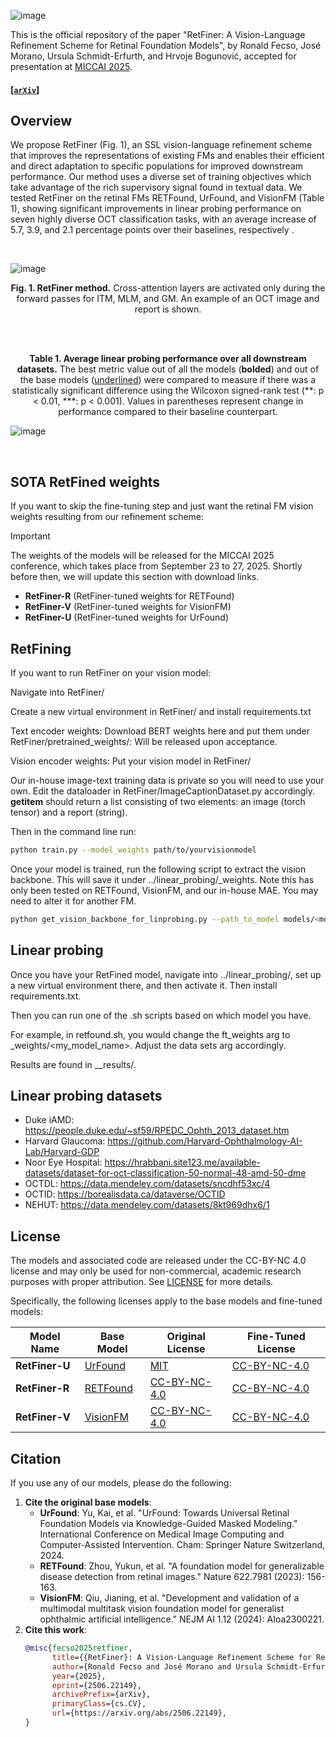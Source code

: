 ![image](https://github.com/user-attachments/assets/53b51e53-bf2b-42d9-bd40-7f87bd004e3d)

This is the official repository of the paper "RetFiner: A Vision-Language Refinement Scheme for Retinal Foundation Models", by Ronald Fecso, José Morano, Ursula Schmidt-Erfurth, and Hrvoje Bogunović, accepted for presentation at [MICCAI 2025](https://conferences.miccai.org/2025/en/).

#### [[`arXiv`](https://arxiv.org/abs/2506.22149)]

## Overview

We propose RetFiner (Fig. 1), an SSL vision-language refinement scheme that improves the representations of existing FMs and enables their efficient and direct adaptation to specific populations for improved downstream performance. Our method uses a diverse set of training objectives which take advantage of the rich supervisory signal found in textual data. We tested RetFiner on the retinal FMs RETFound, UrFound, and VisionFM (Table 1), showing significant improvements in linear probing performance on seven highly diverse OCT classification tasks, with an average increase of 5.7, 3.9, and 2.1 percentage points over their baselines, respectively .

<br>

![image](https://github.com/user-attachments/assets/20f171e3-a3b9-4e97-af1b-c86008a20925)

<div align="center">
<b>Fig. 1. RetFiner method.</b> Cross-attention layers are activated only during the forward passes for ITM, MLM, and GM. An example of an OCT image and report is shown.
</div>

<br><br>

<div align="center">
<b>Table 1. Average linear probing performance over all downstream datasets.</b> The best metric value out of all the models (<b>bolded</b>) and out of the base models (<ins>underlined</ins>) were compared to measure if there was a statistically significant difference using the Wilcoxon signed-rank test (**: p < 0.01, ***: p < 0.001). Values in parentheses represent change in performance compared to their baseline counterpart.
</div>

![image](https://github.com/user-attachments/assets/32689816-5f89-4c64-957b-26dc88aa2a0a)


<br>

## SOTA RetFined weights

If you want to skip the fine-tuning step and just want the retinal FM vision weights resulting from our refinement scheme:

> [!IMPORTANT]
> The weights of the models will be released for the MICCAI 2025 conference, which takes place from September 23 to 27, 2025. Shortly before then, we will update this section with download links.


- **RetFiner-R** (RetFiner-tuned weights for RETFound)
- **RetFiner-V** (RetFiner-tuned weights for VisionFM)
- **RetFiner-U** (RetFiner-tuned weights for UrFound)


## RetFining
If you want to run RetFiner on your vision model:

Navigate into RetFiner/

Create a new virtual environment in RetFiner/ and install requirements.txt

Text encoder weights: Download BERT weights here and put them under RetFiner/pretrained_weights/:   Will be released upon acceptance.

Vision encoder weights: Put your vision model in RetFiner/

Our in-house image-text training data is private so you will need to use your own. Edit the dataloader in RetFiner/ImageCaptionDataset.py accordingly. __getitem__ should return a list consisting of two elements: an image (torch tensor) and a report (string).

Then in the command line run:
```sh
python train.py --model_weights path/to/yourvisionmodel
```

Once your model is trained, run the following script to extract the vision backbone. This will save it under ../linear_probing/_weights. Note this has only been tested on RETFound, VisionFM, and our in-house MAE. You may need to alter it for another FM.
```sh
python get_vision_backbone_for_linprobing.py --path_to_model models/<model name>/best-model.ckpt
```

## Linear probing

Once you have your RetFined model, navigate into ../linear_probing/, set up a new virtual environment there, and then activate it. Then install requirements.txt.

Then you can run one of the .sh scripts based on which model you have.

For example, in retfound.sh, you would change the ft_weights arg to _weights/<my_model_name>. Adjust the data sets arg accordingly.

Results are found in __results/.

## Linear probing datasets

- Duke iAMD: https://people.duke.edu/~sf59/RPEDC_Ophth_2013_dataset.htm
- Harvard Glaucoma: https://github.com/Harvard-Ophthalmology-AI-Lab/Harvard-GDP
- Noor Eye Hospital: https://hrabbani.site123.me/available-datasets/dataset-for-oct-classification-50-normal-48-amd-50-dme
- OCTDL: https://data.mendeley.com/datasets/sncdhf53xc/4
- OCTID: https://borealisdata.ca/dataverse/OCTID
- NEHUT: https://data.mendeley.com/datasets/8kt969dhx6/1



## License

The models and associated code are released under the CC-BY-NC 4.0 license and may only be used for non-commercial, academic research purposes with proper attribution. See [LICENSE](LICENSE) for more details.

Specifically, the following licenses apply to the base models and fine-tuned models:


| Model Name      | Base Model | Original License | Fine-Tuned License |
|-----------------|------------|------------------|---------------------|
| **RetFiner-U**  | [UrFound](https://github.com/yukkai/UrFound) | [MIT](https://opensource.org/licenses/MIT) | [CC-BY-NC-4.0](https://creativecommons.org/licenses/by-nc/4.0/) |
| **RetFiner-R**  | [RETFound](https://github.com/rmaphoh/RETFound_MAE) | [CC-BY-NC-4.0](https://creativecommons.org/licenses/by-nc/4.0/) | [CC-BY-NC-4.0](https://creativecommons.org/licenses/by-nc/4.0/) |
| **RetFiner-V**  | [VisionFM](https://github.com/ABILab-CUHK/VisionFM) | [CC-BY-NC-4.0](https://creativecommons.org/licenses/by-nc/4.0/) | [CC-BY-NC-4.0](https://creativecommons.org/licenses/by-nc/4.0/) |



## Citation

If you use any of our models, please do the following:

1. **Cite the original base models**:
   - **UrFound**: Yu, Kai, et al. "UrFound: Towards Universal Retinal Foundation Models via Knowledge-Guided Masked Modeling." International Conference on Medical Image Computing and Computer-Assisted Intervention. Cham: Springer Nature Switzerland, 2024.
   - **RETFound**: Zhou, Yukun, et al. "A foundation model for generalizable disease detection from retinal images." Nature 622.7981 (2023): 156-163.
   - **VisionFM**: Qiu, Jianing, et al. "Development and validation of a multimodal multitask vision foundation model for generalist ophthalmic artificial intelligence." NEJM AI 1.12 (2024): AIoa2300221.
2. **Cite this work**:
   ```bibtex
   @misc{fecso2025retfiner,
         title={{RetFiner}: A Vision-Language Refinement Scheme for Retinal Foundation Models}, 
         author={Ronald Fecso and José Morano and Ursula Schmidt-Erfurth and Hrvoje Bogunović},
         year={2025},
         eprint={2506.22149},
         archivePrefix={arXiv},
         primaryClass={cs.CV},
         url={https://arxiv.org/abs/2506.22149},
   }
   ```
